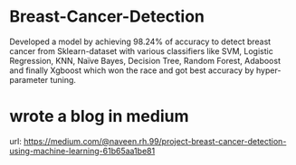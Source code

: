 # Breast-Cancer-Detection

Developed a model by achieving 98.24% of accuracy to detect breast cancer from Sklearn-dataset with various classifiers like SVM, Logistic Regression, KNN, Naïve Bayes, Decision Tree, Random Forest, Adaboost and finally Xgboost which won the race and got best accuracy by hyper-parameter tuning.

# wrote a blog in medium

url: https://medium.com/@naveen.rh.99/project-breast-cancer-detection-using-machine-learning-61b65aa1be81

